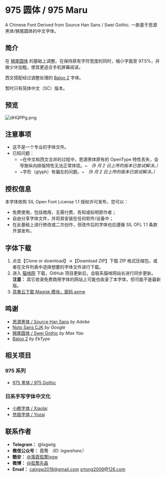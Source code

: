 # 975 圆体 / 975 Maru
A Chinese Font Derived from Source Han Sans / Swei Gothic. 一款基于思源黑体/狮尾圆体的中文字体。

## 简介
在 [狮尾圆体](https://github.com/max32002/swei-gothic) 的基础上调整。在保持原有字符宽度的同时，缩小字面至 97.5%，并做少许加粗，使其更适合手机屏幕阅读。

西文搭配经过调整处理的 [Baloo 2](https://github.com/EkType/Baloo2) 字体。

暂时只有简体中文（SC）版本。

## 预览
![dHQPPg.png](https://s1.ax1x.com/2020/08/29/dHQPPg.png)

## 注意事项
- 这不是一个专业的字体文件。
- 已知问题：
  - ~在中文和西文合并的过程中，思源黑体原有的 OpenType 特性丢失，会导致纵向排版特性无法正常体现。~ *（9 月 2 日上传的版本已尝试解决。）*
  - ~字形（glyph）有偏左的问题。~  *（9 月 2 日上传的版本已尝试解决。）*

## 授权信息
本字体依照 SIL Open Font License 1.1 授权许可发布，您可以： 
- 免费使用，包括商用，无需付费、告知或标明原作者；
- 自由分享字体文件，并将其安装在任何软件/设备中；
- 在此基础上进行修改或二次创作，但改作后的字体也应遵循 SIL OFL 1.1 条款开源发布。

## 字体下载
1. 点击【Clone or download】->【Download ZIP】下载 ZIP 格式压缩包，或者在文件列表中选择想要的字体文件进行下载。
2. 进入 [猫啃网](https://www.maoken.com/freefonts/6339.html) 下载，GitHub 项目更新后，会联系猫啃网站长进行同步更新。 **注意：** 其它收录免费商用字体的网站上可能也收录了本字体，但可能不是最新版。
3. [蓝奏云下载 Magisk 模块，密码 axme](https://www.lanzoux.com/b0cqi47ng)

## 鸣谢
- [思源黑体 / Source Han Sans](https://github.com/adobe-fonts/source-han-sans) *by Adobe*
- [Noto Sans CJK](https://github.com/googlefonts/noto-cjk) *by Google*
- [狮尾圆体 / Swei Gothic](https://github.com/max32002/swei-gothic) *by Max Yao*
- [Baloo 2](https://github.com/EkType/Baloo2) *by EkType*

## 相关项目
### 975 系列
- [975 黑体 / 975 Gothic](https://github.com/lxgw/975gothic)
### 日系手写字体中文化
- [小赖字体 / Xiaolai](https://github.com/lxgw/kose-font)
- [悠哉字体 / Yozai](https://github.com/lxgw/yozai=font)

## 联系作者

- **Telegram：** @lxgwtg
- **微信公众号：** 霞鹜 *（ID: lxgwshare）*
- **酷安：** [@落霞孤鹜lxgw](https://www.coolapk.com/u/633884)
- **微博：** [@孤鹜先森](https://weibo.com/6624339726)
- **Email：** calxgw2018@gmail.com srtong2006@126.com

